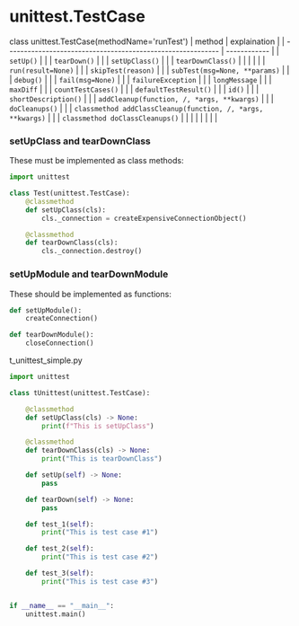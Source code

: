 # unittest.TestCase


class unittest.TestCase(methodName='runTest')
| method                                                      | explaination |
| ----------------------------------------------------------- | ------------ |
| `setUp()`                                                   |              |
| `tearDown()`                                                |              |
| `setUpClass()`                                              |              |
| `tearDownClass()`                                           |              |
|                                                             |              |
| `run(result=None)`                                          |              |
| `skipTest(reason)`                                          |              |
| `subTest(msg=None, **params)`                               |              |
| `debug()`                                                   |              |
| `fail(msg=None)`                                            |              |
| `failureException`                                          |              |
| `longMessage`                                               |              |
| `maxDiff`                                                   |              |
| `countTestCases()`                                          |              |
| `defaultTestResult()`                                       |              |
| `id()`                                                      |              |
| `shortDescription()`                                        |              |
| `addCleanup(function, /, *args, **kwargs)`                  |              |
| `doCleanups()`                                              |              |
| `classmethod addClassCleanup(function, /, *args, **kwargs)` |              |
| `classmethod doClassCleanups()`                             |              |
|                                                             |              |
|                                                             |              |





### setUpClass and tearDownClass
These must be implemented as class methods:
```py
import unittest

class Test(unittest.TestCase):
    @classmethod
    def setUpClass(cls):
        cls._connection = createExpensiveConnectionObject()

    @classmethod
    def tearDownClass(cls):
        cls._connection.destroy()
```





### setUpModule and tearDownModule
These should be implemented as functions:
```py
def setUpModule():
    createConnection()

def tearDownModule():
    closeConnection()
```



t_unittest_simple.py
```py
import unittest

class tUnittest(unittest.TestCase):

    @classmethod
    def setUpClass(cls) -> None:
        print(f"This is setUpClass")

    @classmethod
    def tearDownClass(cls) -> None:
        print("This is tearDownClass")

    def setUp(self) -> None:
        pass

    def tearDown(self) -> None:
        pass

    def test_1(self):
        print("This is test case #1")

    def test_2(self):
        print("This is test case #2")

    def test_3(self):
        print("This is test case #3")


if __name__ == "__main__":
    unittest.main()

```
